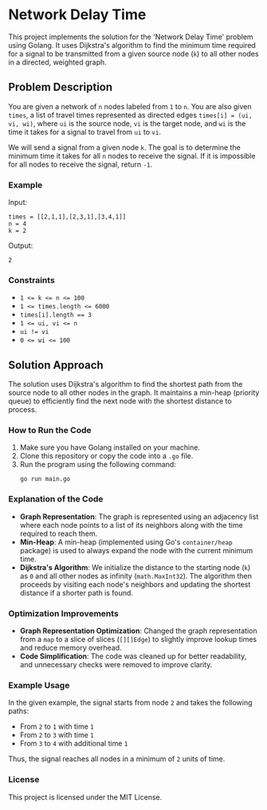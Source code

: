 # Network Delay Time

This project implements the solution for the 'Network Delay Time' problem using Golang. It uses Dijkstra's algorithm to find the minimum time required for a signal to be transmitted from a given source node (`k`) to all other nodes in a directed, weighted graph.

## Problem Description

You are given a network of `n` nodes labeled from `1` to `n`. You are also given `times`, a list of travel times represented as directed edges `times[i] = (ui, vi, wi)`, where `ui` is the source node, `vi` is the target node, and `wi` is the time it takes for a signal to travel from `ui` to `vi`.

We will send a signal from a given node `k`. The goal is to determine the minimum time it takes for all `n` nodes to receive the signal. If it is impossible for all nodes to receive the signal, return `-1`.

### Example

Input:
```
times = [[2,1,1],[2,3,1],[3,4,1]]
n = 4
k = 2
```

Output:
```
2
```

### Constraints

- `1 <= k <= n <= 100`
- `1 <= times.length <= 6000`
- `times[i].length == 3`
- `1 <= ui, vi <= n`
- `ui != vi`
- `0 <= wi <= 100`

## Solution Approach

The solution uses Dijkstra's algorithm to find the shortest path from the source node to all other nodes in the graph. It maintains a min-heap (priority queue) to efficiently find the next node with the shortest distance to process.

### How to Run the Code

1. Make sure you have Golang installed on your machine.
2. Clone this repository or copy the code into a `.go` file.
3. Run the program using the following command:
   ```
   go run main.go
   ```

### Explanation of the Code

- **Graph Representation**: The graph is represented using an adjacency list where each node points to a list of its neighbors along with the time required to reach them.
- **Min-Heap**: A min-heap (implemented using Go's `container/heap` package) is used to always expand the node with the current minimum time.
- **Dijkstra's Algorithm**: We initialize the distance to the starting node (`k`) as `0` and all other nodes as infinity (`math.MaxInt32`). The algorithm then proceeds by visiting each node's neighbors and updating the shortest distance if a shorter path is found.

### Optimization Improvements

- **Graph Representation Optimization**: Changed the graph representation from a `map` to a slice of slices (`[][]Edge`) to slightly improve lookup times and reduce memory overhead.
- **Code Simplification**: The code was cleaned up for better readability, and unnecessary checks were removed to improve clarity.

### Example Usage

In the given example, the signal starts from node `2` and takes the following paths:
- From `2` to `1` with time `1`
- From `2` to `3` with time `1`
- From `3` to `4` with additional time `1`

Thus, the signal reaches all nodes in a minimum of `2` units of time.

### License

This project is licensed under the MIT License.
